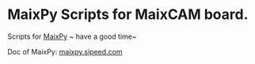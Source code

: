 MaixPy Scripts for MaixCAM board.
====


Scripts for [MaixPy](https://github.com/sipeed/MaixPy) ~ have a good time~

Doc of MaixPy: [maixpy.sipeed.com](https://maixpy.sipeed.com)



